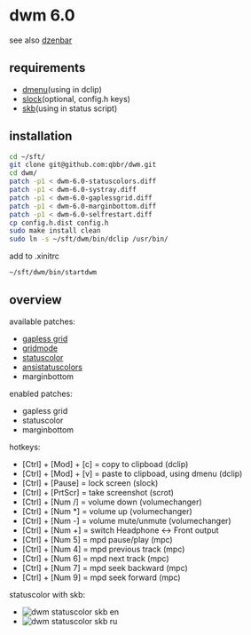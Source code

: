 dwm 6.0
=======

see also [dzenbar](https://github.com/qbbr/dzenbar)

requirements
------------

 * [dmenu](http://tools.suckless.org/dmenu/)(using in dclip)
 * [slock](http://tools.suckless.org/slock)(optional, config.h keys)
 * [skb](https://github.com/polachok/skb)(using in status script)

installation
------------

```bash
cd ~/sft/
git clone git@github.com:qbbr/dwm.git
cd dwm/
patch -p1 < dwm-6.0-statuscolors.diff
patch -p1 < dwm-6.0-systray.diff
patch -p1 < dwm-6.0-gaplessgrid.diff
patch -p1 < dwm-6.0-marginbottom.diff
patch -p1 < dwm-6.0-selfrestart.diff
cp config.h.dist config.h
sudo make install clean
sudo ln -s ~/sft/dwm/bin/dclip /usr/bin/
```

add to .xinitrc

```bash
~/sft/dwm/bin/startdwm
```

overview
--------

available patches:

 * [gapless grid](http://dwm.suckless.org/patches/gapless_grid)
 * [gridmode](http://dwm.suckless.org/patches/gridmode)
 * [statuscolor](http://dwm.suckless.org/patches/statuscolors)
 * [ansistatuscolors](http://dwm.suckless.org/patches/ansistatuscolors)
 * marginbottom

enabled patches:

 * gapless grid
 * statuscolor
 * marginbottom

hotkeys:

 * [Ctrl] + [Mod] + [c] = copy to clipboad (dclip)
 * [Ctrl] + [Mod] + [v] = paste to clipboad, using dmenu (dclip)
 * [Ctrl] + [Pause]     = lock screen (slock)
 * [Ctrl] + [PrtScr]    = take screenshot (scrot)
 * [Ctrl] + [Num /]     = volume down (volumechanger)
 * [Ctrl] + [Num *]     = volume up (volumechanger)
 * [Ctrl] + [Num -]     = volume mute/unmute (volumechanger)
 * [Ctrl] + [Num +]     = switch Headphone <-> Front output
 * [Ctrl] + [Num 5]     = mpd pause/play (mpc)
 * [Ctrl] + [Num 4]     = mpd previous track (mpc)
 * [Ctrl] + [Num 6]     = mpd next track (mpc)
 * [Ctrl] + [Num 7]     = mpd seek backward (mpc)
 * [Ctrl] + [Num 9]     = mpd seek forward (mpc)

statuscolor with skb:

 * ![dwm statuscolor skb en](https://lh5.googleusercontent.com/-lx-o5t1wLts/Udz_wejFaZI/AAAAAAAABHo/v7yQ6cP8pbU/w350-h18-no/dwm-status-en.png "dwm status skb en")
 * ![dwm statuscolor skb ru](https://lh3.googleusercontent.com/-XXU_byQ7YmY/Udz_wc2BbCI/AAAAAAAABHk/2hXM56vy9iE/w350-h18-no/dwm-status-ru.png "dwm status skb ru")
